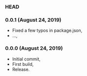 ### HEAD

### 0.0.1 (August 24, 2019)

  * Fixed a few typos in package.json,
  * ...,


### 0.0.0 (August 24, 2019)

  * Initial commit,
  * First build,
  * Release.
